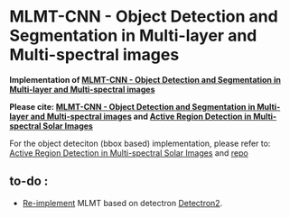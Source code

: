 # MLMT-CNN - Object Detection and Segmentation in Multi-layer and Multi-spectral images


**Implementation of [MLMT-CNN - Object Detection and Segmentation in Multi-layer and Multi-spectral images](https://doi.org/10.1007/s00138-021-01261-y)**

**Please cite: [MLMT-CNN - Object Detection and Segmentation in Multi-layer and Multi-spectral images]([https://doi.org/10.1007/s42979-022-01088-y](https://doi.org/10.1007/s00138-021-01261-y)) and [Active Region Detection in Multi-spectral Solar Images](https://www.scitepress.org/Link.aspx?doi=10.5220/0010310504520459)**


For the object deteciton (bbox based) implementation, please refer to: [Active Region Detection in Multi-spectral Solar Images](https://www.scitepress.org/Link.aspx?doi=10.5220/0010310504520459)
and [repo](https://github.com/MjdMahasneh/Active_Region_Detection_in_Multi-spectral_Solar_Images)


## **to-do :**
- [Re-implement](https://github.com/MjdMahasneh/MLMT-CNN-for-object-detection-and-segmentation-in-multi-layer-and-multi-spectral-images/tree/master/MLMT-CNN_II) MLMT based on detectron [Detectron2](https://github.com/facebookresearch/detectron2). </li>
